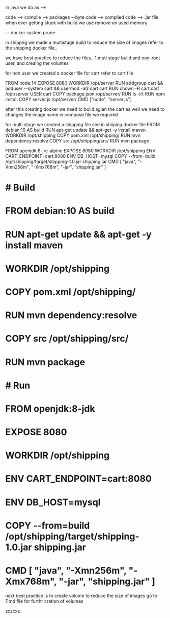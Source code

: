 In java we do as -->

code --> compile --> packages --byte code --> complied code --> .jar file
when ever getting stuck with build we use remove un used memory

-- docker system prune

in shippng we made a multistage build to reduce the size of images refer to the shipping docker file..

we have best practice to reduce the files..
1.muti stage build and non-root user, and creaing the volumes

for non user we created a docker file for cart refer to cart file

FROM node:14
EXPOSE 8080
WORKDIR /opt/server
RUN addgroup cart && adduser --system cart && usermod -aG cart cart
RUN chown -R cart:cart /opt/server
USER cart
COPY package.json /opt/server/
RUN ls -lrt
RUN npm install
COPY server.js /opt/server/
CMD ["node", "server.js"]

after this creating docker we need to build agian the cart as well we need to changes the image name in compose file we required

for multi stage we created a shipping file see in shiiping docker file
FROM debian:10 AS build
RUN apt-get update && apt-get -y install maven
WORKDIR /opt/shipping
COPY pom.xml /opt/shipping/
RUN mvn dependency:resolve
COPY src /opt/shipping/src/
RUN mvn package

FROM openjdk:8-jre-alpine
EXPOSE 8080
WORKDIR /opt/shipping
ENV CART_ENDPOINT=cart:8080
ENV DB_HOST=mysql
COPY --from=build /opt/shipping/target/shipping-1.0.jar shipping.jar
CMD [ "java", "-Xmn256m", "-Xmx768m", "-jar", "shipping.jar" ]

#

# # Build

#

# FROM debian:10 AS build

# RUN apt-get update && apt-get -y install maven

# WORKDIR /opt/shipping

# COPY pom.xml /opt/shipping/

# RUN mvn dependency:resolve

# COPY src /opt/shipping/src/

# RUN mvn package

#

# # Run

#

# FROM openjdk:8-jdk

# EXPOSE 8080

# WORKDIR /opt/shipping

# ENV CART_ENDPOINT=cart:8080

# ENV DB_HOST=mysql

# COPY --from=build /opt/shipping/target/shipping-1.0.jar shipping.jar

# CMD [ "java", "-Xmn256m", "-Xmx768m", "-jar", "shipping.jar" ]

next best practice is to create volume to reduce the size of images
go to 7.md file for furthr cration of volumes

zczcxz
